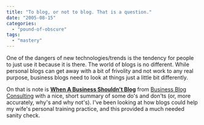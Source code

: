 ```yaml
---
title: "To blog, or not to blog. That is a question."
date: "2005-08-15"
categories: 
  - "pound-of-obscure"
tags: 
  - "mastery"
---
```


One of the dangers of new technologies/trends is the tendency for people to just use it because it is there. The world of blogs is no different. While personal blogs can get away with a bit of frivolity and not work to any real purpose, business blogs need to look at things just a little bit differently.  
  
On that is note is [**When A Business Shouldn't Blog**](http://www.businessblogconsulting.com/2005/08/when_a_business.html) from [Business Blog Consulting](http://www.businessblogconsulting.com) with a nice, short summary of some do's and don'ts (or, more accurately, why's and why not's). I've been looking at how blogs could help my wife's personal training practice, and this provided a much needed sanity check.

